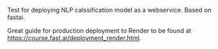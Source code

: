 Test for deploying NLP calssification model as a webservice. Based on fastai.

Great guide for production deployment to Render to be found at https://course.fast.ai/deployment_render.html.
